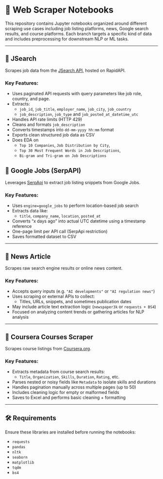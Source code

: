 # 📘 Web Scraper Notebooks

This repository contains Jupyter notebooks organized around different scraping use cases including job listing platforms, news, Google search results, and course platforms. Each branch targets a specific kind of data and includes preprocessing for downstream NLP or ML tasks.

---

## 🔹 JSearch

Scrapes job data from the [JSearch API](https://rapidapi.com/letscrape-6bRBa3QguO5/api/jsearch), hosted on RapidAPI.

### Key Features:
- Uses paginated API requests with query parameters like job role, country, and page.
- Extracts:  
  - `job_id`, `job_title`, `employer_name`, `job_city`, `job_country`  
  - `job_description`, `job_type` and `job_posted_at_datetime_utc`
- Handles API rate limits (HTTP 429)
- Cleans and formats `job_description`
- Converts timestamps into `dd-mm-yyyy hh:mm` format
- Exports clean structured job data as CSV
- Does EDA on 
  - `Top 10 Companies`,  `Job Distribution by City`, 
  - `Top 30 Most Frequent Words in Job Descriptions`, 
  - `Bi-gram and Tri-gram on Job Descriptions`

## 🔹 Google Jobs (SerpAPI)

Leverages [SerpApi](https://serpapi.com/) to extract job listing snippets from Google Jobs.

### Key Features:
- Uses `engine=google_jobs` to perform location-based job search
- Extracts data like:
  - `title`, `company_name`, `location`, `posted_at` 
- Converts “x days ago” into actual UTC datetime using a timestamp reference
- One-page limit per API call (SerpApi restriction)
- Saves formatted dataset to CSV

---

## 🔹 News Article

Scrapes raw search engine results or online news content.

### Key Features:
- Accepts query inputs (e.g. `"AI developments"` or `"AI regulation news"`)
- Uses scraping or external APIs to collect:
  - Titles, URLs, snippets, and sometimes publication dates
- May include article text extraction logic (`newspaper3k` or `requests + BS4`)
- Focused on analyzing content trends or gathering articles for NLP analysis

---

## 🔹 Coursera Courses Scraper

Scrapes course listings from [Coursera.org](https://www.coursera.org/).

### Key Features:
- Extracts metadata from course search results:
  - `Title`, `Organization`, `Skills`, `Duration`, `Rating`, etc.
- Parses nested or noisy fields like `Metadata` to isolate skills and durations
- Handles pagination manually across multiple pages (up to 50)
- Includes cleaning logic for empty or malformed fields
- Saves to Excel and performs basic cleaning + formatting

---

## 🛠 Requirements

Ensure these libraries are installed before running the notebooks:

- `requests`
- `pandas`
- `nltk`
- `seaborn`
- `matplotlib`
- `tqdm`
- `bs4`
